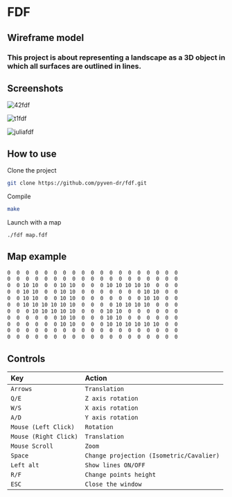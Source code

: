 
# FDF

## Wireframe model

### This project is about representing a landscape as a 3D object in which all surfaces are outlined in lines.

## Screenshots

![42fdf](https://github.com/pyven-dr/fdf/assets/150053673/8ab6378c-46ca-44d0-89d2-f19ff3656c3c)

![t1fdf](https://github.com/pyven-dr/fdf/assets/150053673/2690666c-9eed-480a-b726-8728985692b7)

![juliafdf](https://github.com/pyven-dr/fdf/assets/150053673/c474a53f-3b96-4ce1-b5f3-97def94632a4)

## How to use

Clone the project
```bash
git clone https://github.com/pyven-dr/fdf.git
```

Compile
```bash
make
```

Launch with a map
```bash
./fdf map.fdf
```

## Map example

```bash
0  0  0  0  0  0  0  0  0  0  0  0  0  0  0  0  0  0  0
0  0  0  0  0  0  0  0  0  0  0  0  0  0  0  0  0  0  0
0  0 10 10  0  0 10 10  0  0  0 10 10 10 10 10  0  0  0
0  0 10 10  0  0 10 10  0  0  0  0  0  0  0 10 10  0  0
0  0 10 10  0  0 10 10  0  0  0  0  0  0  0 10 10  0  0
0  0 10 10 10 10 10 10  0  0  0  0 10 10 10 10  0  0  0
0  0  0 10 10 10 10 10  0  0  0 10 10  0  0  0  0  0  0
0  0  0  0  0  0 10 10  0  0  0 10 10  0  0  0  0  0  0
0  0  0  0  0  0 10 10  0  0  0 10 10 10 10 10 10  0  0
0  0  0  0  0  0  0  0  0  0  0  0  0  0  0  0  0  0  0
0  0  0  0  0  0  0  0  0  0  0  0  0  0  0  0  0  0  0
```

## Controls


| Key                   | Action                                   |
| :--------             | :-------                                 |
| `Arrows`              | `Translation`                            |
| `Q/E`                 | `Z axis rotation`                        |
| `W/S`                 | `X axis rotation`                        |
| `A/D`                 | `Y axis rotation`                        |
| `Mouse (Left Click)`  | `Rotation`                               |
| `Mouse (Right Click)` | `Translation`                            |
| `Mouse Scroll`        | `Zoom`                                   |
| `Space`               | `Change projection (Isometric/Cavalier)` |
| `Left alt`            | `Show lines ON/OFF`                      |
| `R/F`                 | `Change points height`                   |
| `ESC`                 | `Close the window`                       |
